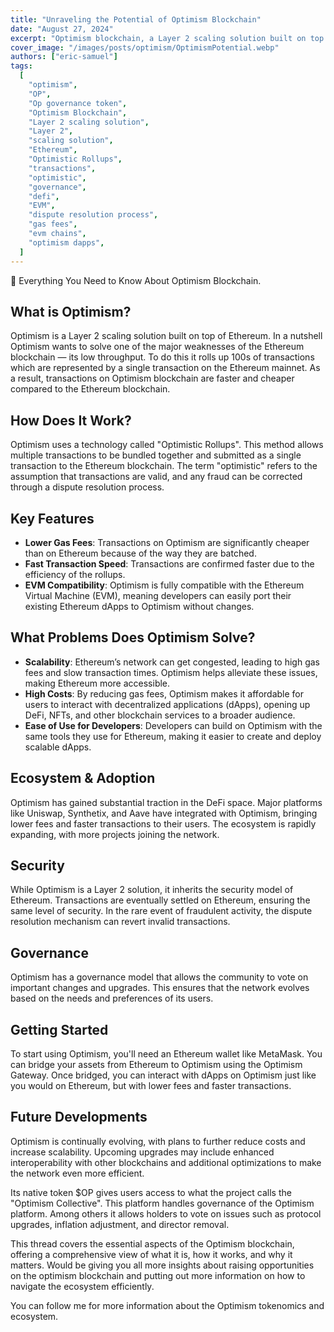 ```yaml
---
title: "Unraveling the Potential of Optimism Blockchain"
date: "August 27, 2024"
excerpt: "Optimism blockchain, a Layer 2 scaling solution built on top of Ethereum, aims to alleviate Ethereum's scalability issues by rolling up transactions."
cover_image: "/images/posts/optimism/OptimismPotential.webp"
authors: ["eric-samuel"]
tags:
  [
    "optimism",
    "OP",
    "Op governance token",
    "Optimism Blockchain",
    "Layer 2 scaling solution",
    "Layer 2",
    "scaling solution",
    "Ethereum",
    "Optimistic Rollups",
    "transactions",
    "optimistic",
    "governance",
    "defi",
    "EVM",
    "dispute resolution process",
    "gas fees",
    "evm chains",
    "optimism dapps",
  ]
---
```


🧵 Everything You Need to Know About Optimism Blockchain.

## What is Optimism?

Optimism is a Layer 2 scaling solution built on top of Ethereum.
In a nutshell Optimism wants to solve one of the major weaknesses of the Ethereum blockchain — its low throughput. To do this it rolls up 100s of transactions which are represented by a single transaction on the Ethereum mainnet. As a result, transactions on Optimism blockchain are faster and cheaper compared to the Ethereum blockchain.

## How Does It Work?

Optimism uses a technology called "Optimistic Rollups". This method allows multiple transactions to be bundled together and submitted as a single transaction to the Ethereum blockchain. The term "optimistic" refers to the assumption that transactions are valid, and any fraud can be corrected through a dispute resolution process.

## Key Features

- **Lower Gas Fees**: Transactions on Optimism are significantly cheaper than on Ethereum because of the way they are batched.
- **Fast Transaction Speed**: Transactions are confirmed faster due to the efficiency of the rollups.
- **EVM Compatibility**: Optimism is fully compatible with the Ethereum Virtual Machine (EVM), meaning developers can easily port their existing Ethereum dApps to Optimism without changes.

## What Problems Does Optimism Solve?

- **Scalability**: Ethereum’s network can get congested, leading to high gas fees and slow transaction times. Optimism helps alleviate these issues, making Ethereum more accessible.
- **High Costs**: By reducing gas fees, Optimism makes it affordable for users to interact with decentralized applications (dApps), opening up DeFi, NFTs, and other blockchain services to a broader audience.
- **Ease of Use for Developers**: Developers can build on Optimism with the same tools they use for Ethereum, making it easier to create and deploy scalable dApps.

## Ecosystem & Adoption

Optimism has gained substantial traction in the DeFi space. Major platforms like Uniswap, Synthetix, and Aave have integrated with Optimism, bringing lower fees and faster transactions to their users. The ecosystem is rapidly expanding, with more projects joining the network.

## Security

While Optimism is a Layer 2 solution, it inherits the security model of Ethereum. Transactions are eventually settled on Ethereum, ensuring the same level of security. In the rare event of fraudulent activity, the dispute resolution mechanism can revert invalid transactions.

## Governance

Optimism has a governance model that allows the community to vote on important changes and upgrades. This ensures that the network evolves based on the needs and preferences of its users.

## Getting Started

To start using Optimism, you'll need an Ethereum wallet like MetaMask. You can bridge your assets from Ethereum to Optimism using the Optimism Gateway. Once bridged, you can interact with dApps on Optimism just like you would on Ethereum, but with lower fees and faster transactions.

## Future Developments

Optimism is continually evolving, with plans to further reduce costs and increase scalability. Upcoming upgrades may include enhanced interoperability with other blockchains and additional optimizations to make the network even more efficient.

Its native token $OP gives users access to what the project calls the "Optimism Collective". This platform handles governance of the Optimism platform. Among others it allows holders to vote on issues such as protocol upgrades, inflation adjustment, and director removal.

This thread covers the essential aspects of the Optimism blockchain, offering a comprehensive view of what it is, how it works, and why it matters. Would be giving you all more insights about raising opportunities on the optimism blockchain and putting out more information on how to navigate the ecosystem efficiently.

You can follow me for more information about the Optimism tokenomics and ecosystem.
